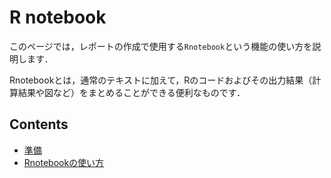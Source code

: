 # R notebook

このページでは，レポートの作成で使用する`Rnotebook`という機能の使い方を説明します．

Rnotebookとは，通常のテキストに加えて，Rのコードおよびその出力結果（計算結果や図など）をまとめることができる便利なものです．


## Contents

- [準備](./install.md)
- [Rnotebookの使い方](./edit.md)
